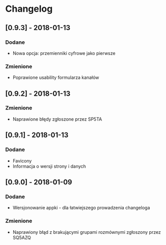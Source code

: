 # Changelog

## [0.9.3] - 2018-01-13
### Dodane
- Nowa opcja: przemienniki cyfrowe jako pierwsze

### Zmienione
- Poprawione usability formularza kanałów


## [0.9.2] - 2018-01-13
### Zmienione
- Naprawione błędy zgłoszone przez SP5TA


## [0.9.1] - 2018-01-13
### Dodane
- Favicony
- Informacja o wersji strony i danych


## [0.9.0] - 2018-01-09
### Dodane
- Wersjonowanie appki - dla łatwiejszego prowadzenia changeloga

### Zmienione
- Naprawiony błąd z brakującymi grupami rozmównymi zgłoszony przez SQ5AZQ
